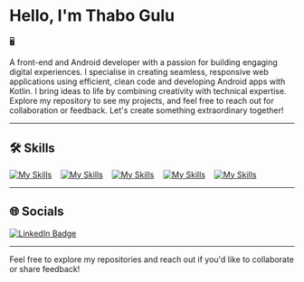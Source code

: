 # Hello, I'm Thabo Gulu

🖥️

A front-end and Android developer with a passion for building engaging digital experiences. I specialise in creating seamless, responsive web applications using efficient, clean code and developing Android apps with Kotlin. I bring ideas to life by combining creativity with technical expertise. Explore my repository to see my projects, and feel free to reach out for collaboration or feedback. Let's create something extraordinary together!

---

## 🛠️ Skills

[![My Skills](https://skillicons.dev/icons?i=js,kotlin)](https://skillicons.dev) &nbsp;&nbsp; [![My Skills](https://skillicons.dev/icons?i=react,tailwind)](https://skillicons.dev) &nbsp;&nbsp; [![My Skills](https://skillicons.dev/icons?i=java,c)](https://skillicons.dev) &nbsp;&nbsp; [![My Skills](https://skillicons.dev/icons?i=html,css)](https://skillicons.dev) &nbsp;&nbsp; [![My Skills](https://skillicons.dev/icons?i=python)](https://skillicons.dev)

---

## 🌐 Socials

<div id="badges">
  <a href="https://www.linkedin.com/in/thabo-gulu/">
    <img src="https://img.shields.io/badge/LinkedIn-blue?style=for-the-badge&logo=linkedin&logoColor=white" alt="LinkedIn Badge"/>
  </a>
</div>

---

Feel free to explore my repositories and reach out if you'd like to collaborate or share feedback!
